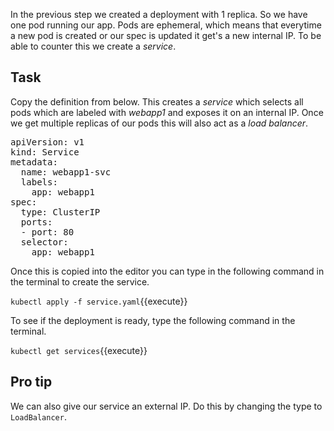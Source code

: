 In the previous step we created a deployment with 1 replica. So we have one pod running our app. Pods are ephemeral, which means that everytime a new pod is created or our spec is updated it get's a new internal IP. To be able to counter this we create a _service_.

## Task
Copy the definition from below. This creates a _service_ which selects all pods which are labeled with _webapp1_ and exposes it on an internal IP. Once we get multiple replicas of our pods this will also act as a _load balancer_.

<pre class="file dockerfile" data-filename="service.yaml" data-target="replace">
apiVersion: v1
kind: Service
metadata:
  name: webapp1-svc
  labels:
    app: webapp1
spec:
  type: ClusterIP
  ports:
  - port: 80
  selector:
    app: webapp1
</pre>

Once this is copied into the editor you can type in the following command in the terminal to create the service.

`kubectl apply -f service.yaml`{{execute}}

To see if the deployment is ready, type the following command in the terminal.

`kubectl get services`{{execute}}

## Pro tip
We can also give our service an external IP. Do this by changing the type to `LoadBalancer`.